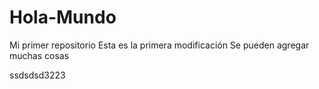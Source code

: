 # Hola-Mundo
Mi primer repositorio
Esta es la primera modificación
Se pueden agregar muchas cosas

ssdsdsd3223
